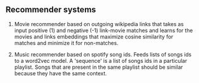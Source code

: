 ## Recommender systems

1. Movie recommender based on outgoing wikipedia links that takes as input positive (1) and negative (-1) link-movie matches and learns for the movies and links embeddings that maximize cosine similarity for matches and minimize it for non-matches.

2. Music recommender based on spotify song ids. Feeds lists of songs ids to a word2vec model. A 'sequence' is a list of songs ids in a particular playlist. Songs that are present in the same playlist should be similar because they have the same context.
